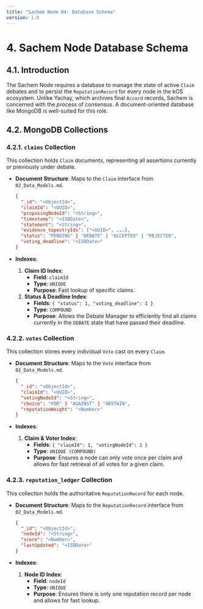 ```yaml
---
title: "Sachem Node 04: Database Schema"
version: 1.0
---
```


# **4. Sachem Node Database Schema**

## 4.1. Introduction

The Sachem Node requires a database to manage the state of active `Claim` debates and to persist the `ReputationRecord` for every node in the kOS ecosystem. Unlike Yachay, which archives final `Accord` records, Sachem is concerned with the *process* of consensus. A document-oriented database like MongoDB is well-suited for this role.

## 4.2. MongoDB Collections

### 4.2.1. `claims` Collection

This collection holds `Claim` documents, representing all assertions currently or previously under debate.

-   **Document Structure**: Maps to the `Claim` interface from `02_Data_Models.md`.

    ```json
    {
      "_id": "<ObjectId>",
      "claimId": "<UUID>",
      "proposingNodeId": "<String>",
      "timestamp": "<ISODate>",
      "statement": "<String>",
      "evidence_tapestryIds": ["<UUID>", ...],
      "status": "PENDING" | "DEBATE" | "ACCEPTED" | "REJECTED",
      "voting_deadline": "<ISODate>"
    }
    ```

-   **Indexes**:
    1.  **Claim ID Index**:
        -   **Field**: `claimId`
        -   **Type**: `UNIQUE`
        -   **Purpose**: Fast lookup of specific claims.
    2.  **Status & Deadline Index**:
        -   **Fields**: `{ "status": 1, "voting_deadline": 1 }`
        -   **Type**: `COMPOUND`
        -   **Purpose**: Allows the Debate Manager to efficiently find all claims currently in the `DEBATE` state that have passed their deadline.

### 4.2.2. `votes` Collection

This collection stores every individual `Vote` cast on every `Claim`.

-   **Document Structure**: Maps to the `Vote` interface from `02_Data_Models.md`.

    ```json
    {
      "_id": "<ObjectId>",
      "claimId": "<UUID>",
      "votingNodeId": "<String>",
      "choice": "FOR" | "AGAINST" | "ABSTAIN",
      "reputationWeight": "<Number>"
    }
    ```

-   **Indexes**:
    1.  **Claim & Voter Index**:
        -   **Fields**: `{ "claimId": 1, "votingNodeId": 1 }`
        -   **Type**: `UNIQUE (COMPOUND)`
        -   **Purpose**: Ensures a node can only vote once per claim and allows for fast retrieval of all votes for a given claim.

### 4.2.3. `reputation_ledger` Collection

This collection holds the authoritative `ReputationRecord` for each node.

-   **Document Structure**: Maps to the `ReputationRecord` interface from `02_Data_Models.md`.

    ```json
    {
      "_id": "<ObjectId>",
      "nodeId": "<String>",
      "score": "<Number>",
      "lastUpdated": "<ISODate>"
    }
    ```

-   **Indexes**:
    1.  **Node ID Index**:
        -   **Field**: `nodeId`
        -   **Type**: `UNIQUE`
        -   **Purpose**: Ensures there is only one reputation record per node and allows for fast lookup. 